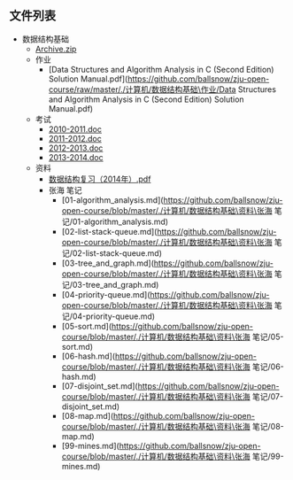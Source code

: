 ##


## 文件列表

- 数据结构基础
    - [Archive.zip](https://github.com/ballsnow/zju-open-course/raw/master/./计算机/数据结构基础/Archive.zip)
    - 作业
        - [Data Structures and Algorithm Analysis in C (Second Edition) Solution Manual.pdf](https://github.com/ballsnow/zju-open-course/raw/master/./计算机/数据结构基础\作业/Data Structures and Algorithm Analysis in C (Second Edition) Solution Manual.pdf)
    - 考试
        - [2010-2011.doc](https://github.com/ballsnow/zju-open-course/raw/master/./计算机/数据结构基础\考试/2010-2011.doc)
        - [2011-2012.doc](https://github.com/ballsnow/zju-open-course/raw/master/./计算机/数据结构基础\考试/2011-2012.doc)
        - [2012-2013.doc](https://github.com/ballsnow/zju-open-course/raw/master/./计算机/数据结构基础\考试/2012-2013.doc)
        - [2013-2014.doc](https://github.com/ballsnow/zju-open-course/raw/master/./计算机/数据结构基础\考试/2013-2014.doc)
    - 资料
        - [数据结构复习（2014年）.pdf](https://github.com/ballsnow/zju-open-course/raw/master/./计算机/数据结构基础\资料/数据结构复习（2014年）.pdf)
        - 张海 笔记
            - [01-algorithm_analysis.md](https://github.com/ballsnow/zju-open-course/blob/master/./计算机/数据结构基础\资料\张海 笔记/01-algorithm_analysis.md)
            - [02-list-stack-queue.md](https://github.com/ballsnow/zju-open-course/blob/master/./计算机/数据结构基础\资料\张海 笔记/02-list-stack-queue.md)
            - [03-tree_and_graph.md](https://github.com/ballsnow/zju-open-course/blob/master/./计算机/数据结构基础\资料\张海 笔记/03-tree_and_graph.md)
            - [04-priority-queue.md](https://github.com/ballsnow/zju-open-course/blob/master/./计算机/数据结构基础\资料\张海 笔记/04-priority-queue.md)
            - [05-sort.md](https://github.com/ballsnow/zju-open-course/blob/master/./计算机/数据结构基础\资料\张海 笔记/05-sort.md)
            - [06-hash.md](https://github.com/ballsnow/zju-open-course/blob/master/./计算机/数据结构基础\资料\张海 笔记/06-hash.md)
            - [07-disjoint_set.md](https://github.com/ballsnow/zju-open-course/blob/master/./计算机/数据结构基础\资料\张海 笔记/07-disjoint_set.md)
            - [08-map.md](https://github.com/ballsnow/zju-open-course/blob/master/./计算机/数据结构基础\资料\张海 笔记/08-map.md)
            - [99-mines.md](https://github.com/ballsnow/zju-open-course/blob/master/./计算机/数据结构基础\资料\张海 笔记/99-mines.md)
